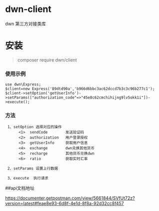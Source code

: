 # dwn-client
dwn 第三方对接类库
# 安装
>composer require dwn/client

### 使用示例
~~~
use dwn\Express;
$client=new Express('89dtd90a','b966d6bbc3ac62dccd7b3c3c96b277c1');
$client->setOption('getUserInfo')->setParams(["authorization_code"=>"45e8c62cmchihijng9lv5okk1i"])->execute();
~~~
### 方法

~~~
 1、setOption 选择对应的操作
      <1>  sendCode        发送验证码
      <2>  authorization   用户登录授权
      <3>  getUserInfo     获取用户信息
      <4>  exchange        dwn兑换其他货币
      <5>  recharge        其他货币兑换dwn
      <6>  ratio           获取实时汇率
~~~

~~~
 2、setParams 设置上行数据
~~~

~~~
 3、execute  执行请求
~~~

##api文档地址

 https://documenter.getpostman.com/view/5661844/SVfUt72z?version=latest#feae8e93-6d8f-4e1d-8f8a-92d32cc8f457